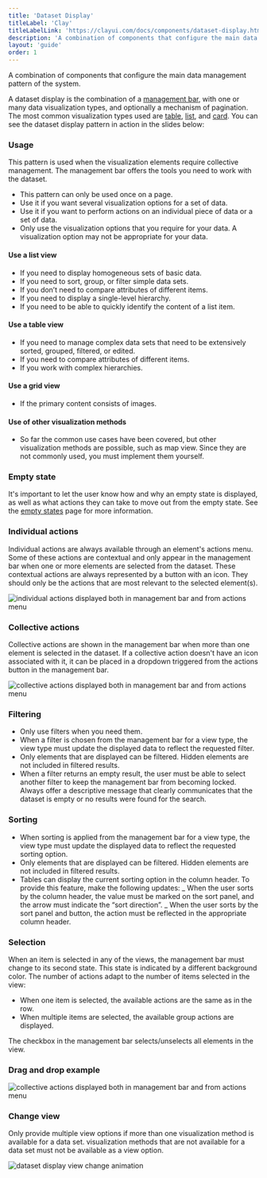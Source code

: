 ```yaml
---
title: 'Dataset Display'
titleLabel: 'Clay'
titleLabelLink: 'https://clayui.com/docs/components/dataset-display.html'
description: 'A combination of components that configure the main data management pattern of the system.'
layout: 'guide'
order: 1
---
```


<div class="page-description">A combination of components that configure the main data management pattern of the system.</div>

A dataset display is the combination of a [management bar](./management_bar.html), with one or many data visualization types, and optionally a mechanism of pagination. The most common visualization types used are [table](./table.html), [list](./list.html), and [card](./card.html). You can see the dataset display pattern in action in the slides below:

<!--
<div id="carouselExampleIndicators" class="carousel slide" data-ride="carousel">
  <ol class="carousel-indicators">
    <li data-target="#carouselExampleIndicators" data-slide-to="0" class="active"></li>
    <li data-target="#carouselExampleIndicators" data-slide-to="1"></li>
    <li data-target="#carouselExampleIndicators" data-slide-to="2"></li>
  </ol>
  <div class="carousel-inner">
    <div class="carousel-item active">
      <img class="d-block w-100" src="/lexicon/images/DTTableView.jpg" alt="First slide">
    </div>
    <div class="carousel-item">
      <img class="d-block w-100" src="/lexicon/images/DTListView.jpg" alt="Second slide">
    </div>
    <div class="carousel-item">
      <img class="d-block w-100" src="/lexicon/images/DTCardView.jpg" alt="Third slide">
    </div>
  </div>
  <a class="carousel-control-prev" href="#carouselExampleIndicators" role="button" data-slide="prev">
   <svg class="lexicon-icon lexicon-icon-angle-left"><use xlink:href="/vendor/lexicon/icons.svg#angle-left"></use></svg>
    <span class="sr-only">Previous</span>
  </a>
  <a class="carousel-control-next" href="#carouselExampleIndicators" role="button" data-slide="next">
    <svg class="lexicon-icon lexicon-icon-angle-right"><use xlink:href="/vendor/lexicon/icons.svg#angle-right"></use></svg>
    <span class="sr-only">Next</span>
  </a>
</div>
 -->

### Usage

This pattern is used when the visualization elements require collective management. The management bar offers the tools you need to work with the dataset.

-   This pattern can only be used once on a page.
-   Use it if you want several visualization options for a set of data.
-   Use it if you want to perform actions on an individual piece of data or a set of data.
-   Only use the visualization options that you require for your data. A visualization option may not be appropriate for your data.

#### Use a list view

-   If you need to display homogeneous sets of basic data.
-   If you need to sort, group, or filter simple data sets.
-   If you don’t need to compare attributes of different items.
-   If you need to display a single-level hierarchy.
-   If you need to be able to quickly identify the content of a list item.

#### Use a table view

-   If you need to manage complex data sets that need to be extensively sorted, grouped, filtered, or edited.
-   If you need to compare attributes of different items.
-   If you work with complex hierarchies.

#### Use a grid view

-   If the primary content consists of images.

#### Use of other visualization methods

-   So far the common use cases have been covered, but other visualization methods are possible, such as map view. Since they are not commonly used, you must implement them yourself.

### Empty state

It's important to let the user know how and why an empty state is displayed, as well as what actions they can take to move out from the empty state. See the [empty states](./emptyStates.html) page for more information.

### Individual actions

Individual actions are always available through an element's actions menu. Some of these actions are contextual and only appear in the management bar when one or more elements are selected from the dataset. These contextual actions are always represented by a button with an icon. They should only be the actions that are most relevant to the selected element(s).

![individual actions displayed both in management bar and from actions menu](/lexicon/images/DatasetDisplayIndividualActions.png)

### Collective actions

Collective actions are shown in the management bar when more than one element is selected in the dataset. If a collective action doesn't have an icon associated with it, it can be placed in a dropdown triggered from the actions button in the management bar.

![collective actions displayed both in management bar and from actions menu](/lexicon/images/DatasetDisplayGroupActions.png)

### Filtering

-   Only use filters when you need them.
-   When a filter is chosen from the management bar for a view type, the view type must update the displayed data to reflect the requested filter.
-   Only elements that are displayed can be filtered. Hidden elements are not included in filtered results.
-   When a filter returns an empty result, the user must be able to select another filter to keep the management bar from becoming locked. Always offer a descriptive message that clearly communicates that the dataset is empty or no results were found for the search.

### Sorting

-   When sorting is applied from the management bar for a view type, the view type must update the displayed data to reflect the requested sorting option.
-   Only elements that are displayed can be filtered. Hidden elements are not included in filtered results.
-   Tables can display the current sorting option in the column header. To provide this feature, make the following updates:
    _ When the user sorts by the column header, the value must be marked on the sort panel, and the arrow must indicate the “sort direction”.
    _ When the user sorts by the sort panel and button, the action must be reflected in the appropriate column header.

### Selection

When an item is selected in any of the views, the management bar must change to its second state. This state is indicated by a different background color. The number of actions adapt to the number of items selected in the view:

-   When one item is selected, the available actions are the same as in the row.
-   When multiple items are selected, the available group actions are displayed.

The checkbox in the management bar selects/unselects all elements in the view.

### Drag and drop example

![collective actions displayed both in management bar and from actions menu](/lexicon/images/DatasetDisplayDragDrop.png)

### Change view

Only provide multiple view options if more than one visualization method is available for a data set. visualization methods that are not available for a data set must not be available as a view option.

![dataset display view change animation](/lexicon/images/DatasetDisplayChangeView.gif)
